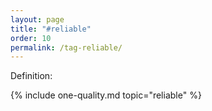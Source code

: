 ```yaml
---
layout: page
title: "#reliable"
order: 10
permalink: /tag-reliable/
---
```


Definition:


<!-- include all qualities associated with this tag -->
{% include one-quality.md topic="reliable"  %}
